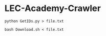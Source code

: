 LEC-Academy-Crawler
===================

``python GetIDs.py > file.txt``

``bash Download.sh < file.txt``
